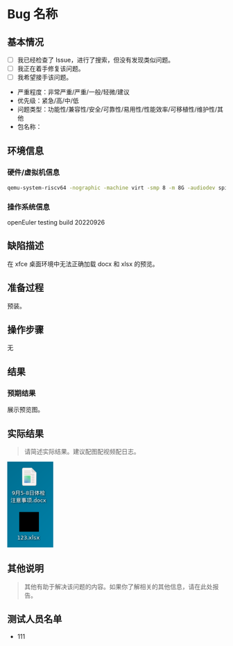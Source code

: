 # Bug 名称

## 基本情况

- [ ] 我已经检查了 Issue，进行了搜索，但没有发现类似问题。
- [ ] 我正在着手修复该问题。
- [ ] 我希望接手该问题。
- 严重程度：非常严重/严重/一般/轻微/建议
- 优先级：紧急/高/中/低
- 问题类型：功能性/兼容性/安全/可靠性/易用性/性能效率/可移植性/维护性/其他
- 包名称：

## 环境信息

### 硬件/虚拟机信息

```bash
qemu-system-riscv64 -nographic -machine virt -smp 8 -m 8G -audiodev spice,id=snd0 -kernel ./u-boot.bin -bios ./fw_dynamic.elf -drive file=./oe.qcow2,format=qcow2,id=hd0 -object rng-random,filename=/dev/urandom,id=rng0 -device ich9-intel-hda -device hda-output,audiodev=snd0 -device virtio-vga -device virtio-rng-device,rng=rng0 -device virtio-blk-device,drive=hd0 -device virtio-net-device,netdev=usernet -device qemu-xhci -usb -device usb-kbd -device usb-tablet -device usb-audio,audiodev=snd0 -append 'root=/dev/vda1 rw console=ttyS0 swiotlb=1 loglevel=3 systemd.default_timeout_start_sec=600 selinux=0 highres=off mem=8192M earlycon' -netdev user,id=usernet,hostfwd=tcp::12055-:22 -vnc :6156 -device virtio-serial-pci -device virtserialport,chardev=spicechannel0,name=com.redhat.spice.0 -chardev spicevmc,id=spicechannel0,name=vdagent -spice port=12057,disable-ticketing
```

### 操作系统信息

openEuler testing build 20220926

## 缺陷描述

在 xfce 桌面环境中无法正确加载 docx 和 xlsx 的预览。

## 准备过程

预装。

## 操作步骤

无

## 结果

### 预期结果

展示预览图。

## 实际结果

> 请简述实际结果。建议配图配视频配日志。

![preview](./img/preview-wordexcel.png)

## 其他说明

> 其他有助于解决该问题的内容。如果你了解相关的其他信息，请在此处报告。

## 测试人员名单

- 111
